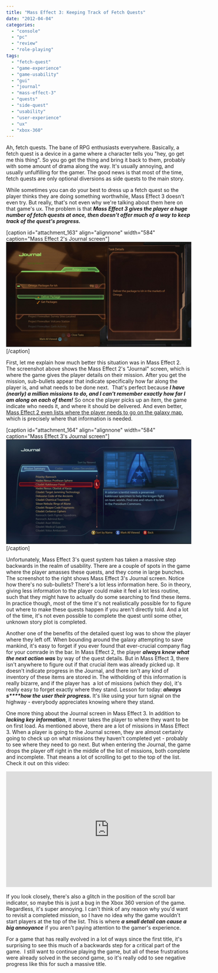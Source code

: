 ```yaml
---
title: "Mass Effect 3: Keeping Track of Fetch Quests"
date: "2012-04-04"
categories: 
  - "console"
  - "pc"
  - "review"
  - "role-playing"
tags: 
  - "fetch-quest"
  - "game-experience"
  - "game-usability"
  - "gui"
  - "journal"
  - "mass-effect-3"
  - "quests"
  - "side-quest"
  - "usability"
  - "user-experience"
  - "ux"
  - "xbox-360"
---
```


Ah, fetch quests. The bane of RPG enthusiasts everywhere. Basically, a fetch quest is a device in a game where a character tells you "hey, go get me this thing". So you go get the thing and bring it back to them, probably with some amount of drama along the way. It's usually annoying, and usually unfulfilling for the gamer. The good news is that most of the time, fetch quests are only optional diversions as side quests to the main story.

While sometimes you can do your best to dress up a fetch quest so the player thinks they are doing something worthwhile, Mass Effect 3 doesn't even try. But really, that's not even why we're talking about them here on that game's ux. The problem is that _**Mass Effect 3 gives the player a huge number of fetch quests at once, then doesn't offer much of a way to keep track of the quest's progress.**_

\[caption id="attachment\_163" align="alignnone" width="584" caption="Mass Effect 2's Journal screen"\][![](images/journal-open-assignment-1024x580.jpg "Mass Effect 2's Journal screen")](http://www.thatgamesux.com/wp-content/uploads/2012/04/journal-open-assignment.jpg)\[/caption\]

First, let me explain how much better this situation was in Mass Effect 2. The screenshot above shows the Mass Effect 2's "Journal" screen, which is where the game gives the player details on their mission. After you get the mission, sub-bullets appear that indicate specifically how far along the player is, and what needs to be done next.  That's perfect because _**I have (nearly) a million missions to do, and I can't remember exactly how far I am along on each of them!**_ So once the player picks up an item, the game indicate who needs it, and where it should be delivered. And even better, [Mass Effect 2 even lists where the player needs to go on the galaxy map](http://www.thatgamesux.com/mass-effect-2s-galaxy-map-offers-information-when-you-need-it/ "Mass Effect 2: The Galaxy Map Offers Information When You Need It"), which is precisely where that information is needed.

\[caption id="attachment\_164" align="alignnone" width="584" caption="Mass Effect 3's Journal screen"\][![](images/journal-missions-2-1024x580.jpg "Mass Effect 3's Journal screen")](http://www.thatgamesux.com/wp-content/uploads/2012/04/journal-missions-2.jpg)\[/caption\]

Unfortunately, Mass Effect 3's quest system has taken a massive step backwards in the realm of usability. There are a couple of spots in the game where the player amasses these quests, and they come in large bunches. The screenshot to the right shows Mass Effect 3's Journal screen. Notice how there's no sub-bullets? There's a lot less information here. So in theory, giving less information to the player could make it feel a lot less routine, such that they might have to actually do some searching to find these items. In practice though, most of the time it's not realistically possible for to figure out where to make these quests happen if you aren't directly told. And a lot of the time, it's not even possible to complete the quest until some other, unknown story plot is completed.

Another one of the benefits of the detailed quest log was to show the player where they left off. When bounding around the galaxy attempting to save mankind, it's easy to forget if you ever found that ever-crucial company flag for your comrade in the bar. In Mass Effect 2, the player _**always knew what the next action was**_ by way of the quest details. But in Mass Effect 3, there isn't anywhere to figure out if that crucial item was already picked up. It doesn't indicate progress in the Journal, and there isn't any kind of inventory of these items are stored in. The witholding of this information is really bizarre, and if the player has  a lot of missions (which they do), it's really easy to forget exactly where they stand. Lesson for today: _**always s****how the user their progress.**_ It's like using your turn signal on the highway - everybody appreciates knowing where they stand.

One more thing about the Journal screen in Mass Effect 3. In addition to _**lacking key information**_, it never takes the player to where they want to be on first load. As mentioned above, there are a lot of missions in Mass Effect 3. When a player is going to the Journal screen, they are almost certainly going to check up on what missions they haven't completed yet - probably to see where they need to go next. But when entering the Journal, the game drops the player off right in the middle of the list of missions, both complete and incomplete. That means a lot of scrolling to get to the top of the list. Check it out on this video:

<iframe src="http://www.youtube.com/embed/1kescCe-Lo8" frameborder="0" width="560" height="315"></iframe>

If you look closely, there's also a glitch in the position of the scroll bar indicator, so maybe this is just a bug in the Xbox 360 version of the game. Regardless, it's super annoying. I can't think of any reason why you'd want to revisit a completed mission, so I have no idea why the game wouldn't start players at the top of the list. This is where _**a small detail can cause a big annoyance**_ if you aren't paying attention to the gamer's experience.

For a game that has really evolved in a lot of ways since the first title, it's surprising to see this much of a backwards step for a critical part of the game.  I still want to continue playing the game, but all of these frustrations were already solved in the second game, so it's really odd to see negative progress like this for such a massive title.
